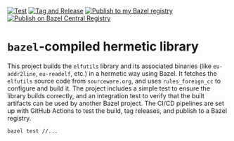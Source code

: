 [![Test](https://github.com/filmil/bazel_elfutils/actions/workflows/test.yml/badge.svg)](https://github.com/filmil/bazel_elfutils/actions/workflows/test.yml)
[![Tag and Release](https://github.com/filmil/bazel_elfutils/actions/workflows/tag-and-release.yml/badge.svg)](https://github.com/filmil/bazel_elfutils/actions/workflows/tag-and-release.yml)
[![Publish to my Bazel registry](https://github.com/filmil/bazel_elfutils/actions/workflows/publish.yml/badge.svg)](https://github.com/filmil/bazel_elfutils/actions/workflows/publish.yml)
[![Publish on Bazel Central Registry](https://github.com/filmil/bazel_elfutils/actions/workflows/publish-bcr.yml/badge.svg)](https://github.com/filmil/bazel_elfutils/actions/workflows/publish-bcr.yml)

# `bazel`-compiled hermetic library

This project builds the `elfutils` library and its associated binaries (like `eu-addr2line`, `eu-readelf`, etc.) in a hermetic way using Bazel. It fetches the `elfutils` source code from `sourceware.org`, and uses `rules_foreign_cc` to configure and build it. The project includes a simple test to ensure the library builds correctly, and an integration test to verify that the built artifacts can be used by another Bazel project. The CI/CD pipelines are set up with GitHub Actions to test the build, tag releases, and publish to a Bazel registry.

```
bazel test //...
```
